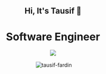 <h2 align="center">Hi, It's Tausif 👋</h2>
<h1 align="center">Software Engineer</h1>
<p align="center">
  <a href="https://skillicons.dev">
    <img src="https://skillicons.dev/icons?i=py,js,ts,nodejs,nextjs,react,prisma,tailwind,mysql" />
  </a>
</p>
<p align="center">&nbsp;<img align="center" src="https://github-readme-stats.vercel.app/api?username=tausif-fardin&show_icons=true&locale=en" alt="tausif-fardin" /></p>
